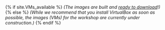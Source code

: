 {% if site.VMs_available %}
*(The images are built and [ready to download]({{site.baseurl}}/VirtualBox.html#download.html)!)*
{% else %} *(While we recommend that you install VirtualBox as soon as possible, the images (VMs) for the workshop are currently under construction.)*
{% endif %}
